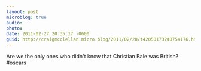 ```yaml
---
layout: post
microblog: true
audio: 
photo: 
date: 2011-02-27 20:35:17 -0600
guid: http://craigmcclellan.micro.blog/2011/02/28/t42050173240754176.html
---
```

Are we the only ones who didn't know that Christian Bale was British? #oscars
